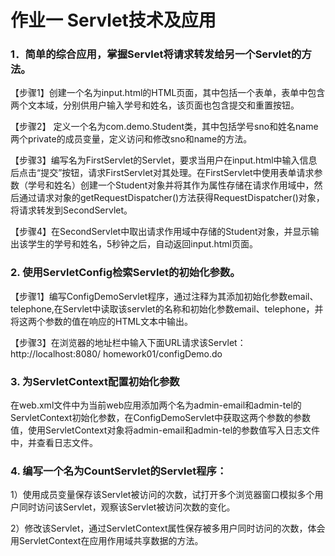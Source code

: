 # 作业一 Servlet技术及应用


### 1．简单的综合应用，掌握Servlet将请求转发给另一个Servlet的方法。

【步骤1】创建一个名为input.html的HTML页面，其中包括一个表单，表单中包含两个文本域，分别供用户输入学号和姓名，该页面也包含提交和重置按钮。

【步骤2】 定义一个名为com.demo.Student类，其中包括学号sno和姓名name两个private的成员变量，定义访问和修改sno和name的方法。

【步骤3】编写名为FirstServlet的Servlet，要求当用户在input.html中输入信息后点击“提交”按钮，请求FirstServlet对其处理。在FirstServlet中使用表单请求参数（学号和姓名）创建一个Student对象并将其作为属性存储在请求作用域中，然后通过请求对象的getRequestDispatcher()方法获得RequestDispatcher()对象，将请求转发到SecondServlet。

【步骤4】在SecondServlet中取出请求作用域中存储的Student对象，并显示输出该学生的学号和姓名，5秒钟之后，自动返回input.html页面。

### 2. 使用ServletConfig检索Servlet的初始化参数。

【步骤1】编写ConfigDemoServlet程序，通过注释为其添加初始化参数email、telephone,在Servlet中读取该servlet的名称和初始化参数email、telephone，并将这两个参数的值在响应的HTML文本中输出。

【步骤3】在浏览器的地址栏中输入下面URL请求该Servlet： http://localhost:8080/ homework01/configDemo.do
  
### 3. 为ServletContext配置初始化参数

在web.xml文件中为当前web应用添加两个名为admin-email和admin-tel的ServletContext初始化参数，在ConfigDemoServlet中获取这两个参数的参数值，使用ServletContext对象将admin-email和admin-tel的参数值写入日志文件中，并查看日志文件。

### 4. 编写一个名为CountServlet的Servlet程序：

1）使用成员变量保存该Servlet被访问的次数，试打开多个浏览器窗口模拟多个用户同时访问该Servlet，观察该Servlet被访问次数的变化。

2）修改该Servlet，通过ServletContext属性保存被多用户同时访问的次数，体会用ServletContext在应用作用域共享数据的方法。

